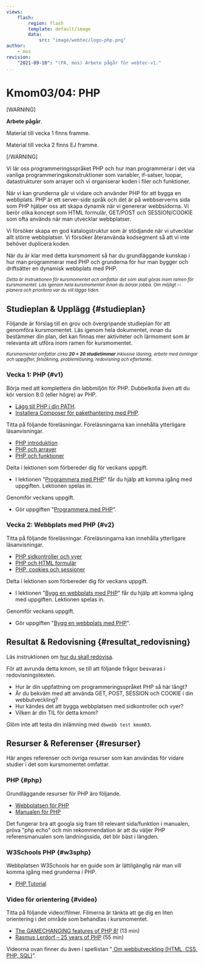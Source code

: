 ```yaml
---
views:
    flash:
        region: flash
        template: default/image
        data:
            src: "image/webtec/logo-php.png"
author:
    - mos
revision:
    "2021-09-10": "(PA, mos) Arbete pågår för webtec-v1."
...
```

Kmom03/04: PHP
==================================

[WARNING]

**Arbete pågår**.

Material till vecka 1 finns framme.

Material till vecka 2 finns EJ framme.

[/WARNING]

<!-- stop-->

Vi lär oss programmeringsspråket PHP och hur man programmerar i det via vanliga programmeringskonstruktioner som variabler, if-satser, loopar, datastrukturer som arrayer och vi organiserar koden i filer och funktioner.

När vi kan grunderna går vi vidare och använder PHP för att bygga en webbplats. PHP är ett server-side språk och det är på webbserverns sida som PHP hjälper oss att skapa dynamik när vi genererar webbsidorna. Vi berör olika koncept som HTML formulär, GET/POST och SESSION/COOKIE som ofta används när man utvecklar webbplatser.

Vi försöker skapa en god katalogstruktur som är stödjande när vi utvecklar allt större webbplatser. Vi försöker återanvända kodsegment så att vi inte behöver duplicera koden.

<!--more-->

<!--
[FIGURE src=image/snapht18/multipage.png?w=w3 caption="En multisida i PHP, navigeringsmeny i vänsterkanten och färgad i pastellfärger."]
-->

När du är klar med detta kursmoment så har du grundläggande kunskap i hur man programmerar med PHP och grunderna för hur man bygger och driftsätter en dynamisk webbplats med PHP.

<small><i>Detta är instruktionen för kursmomentet och omfattar det som skall göras inom ramen för kursmomentet. Läs igenom hela kursmomentet innan du börjar jobba. Om möjligt -- planera och prioritera var du vill lägga tiden.</i></small>



Studieplan & Upplägg {#studieplan}
---------------------------------

Följande är förslag till en grov och övergripande studieplan för att genomföra kursmomentet. Läs igenom hela dokumentet, innan du bestämmer din plan, det kan finnas mer aktiviteter och lärmoment som är relevanta att utföra inom ramen för kursmomentet.

<small><i>Kursmomentet omfattar cirka **20 + 20 studietimmar** inklusive läsning, arbete med övningar och uppgifter, felsökning, problemlösning, redovisning och eftertanke.</i></small>



### Vecka 1: PHP {#v1}

Börja med att komplettera din labbmiljön för PHP. Dubbelkolla även att du kör version 8.0 (eller högre) av PHP.

* [Lägg till PHP i din PATH](labbmiljo/php-i-pathen).
* [Installera Composer för pakethantering med PHP](labbmiljo/composer).

Titta på följande föreläsningar. Föreläsningarna kan innehålla ytterligare läsanvisningar.

* [PHP introduktion](./../forelasning/php-introduktion)
* [PHP och arrayer](./../forelasning/php-arrayer)
* [PHP och funktioner](./../forelasning/php-funktioner)

Delta i lektionen som förbereder dig för veckans uppgift.

* I lektionen "[Programmera med PHP](./../forelasning/programmera-med-php)" får du hjälp att komma igång med uppgiften. Lektionen spelas in.

Genomför veckans uppgift.

* Gör uppgiften "[Programmera med PHP](uppgift/programmera-med-php)".

<!--
Artikel om utvecklingsmiljö med phpcs, phpcbf, phpmd?

Debugbar
http://phpdebugbar.com/

Validator:
https://github.com/phan/phan/

1. Läs igenom följande sektioner i guiden "[Kom igång med programmering i PHP](guide/kom-igang-med-programmering-i-php)".
    * [Egenskapade funktioner](guide/kom-igang-med-programmering-i-php/egenskapade-funktioner)

1. Gör uppgiften "[PHP lab 1: uttryck, datatyper och variabler](uppgift/php-lab1-uttryck-datatyper-och-variabler)". Spara alla filerna i katalogen `me/kmom01/lab1`.

1. Gör uppgiften "[PHP lab 2: villkor, loopar och inbyggda funktioner](uppgift/php-lab2-villkor-loopar-och-inbyggda-funktioner)". Spara alla filerna i katalogen `me/kmom02/lab2`.

1. Gör uppgiften "[PHP lab 3: Arrayer](uppgift/php-lab3-arrayer)". Spara alla filerna i katalogen `me/kmom03/lab3`.

1. Gör uppgiften "[PHP lab 4: skapa egna funktioner](uppgift/php-lab4-skapa-egna-funktioner)". Spara alla filerna i katalogen `me/kmom04/lab4`.

1. Gör uppgiften "[PHP lab 5: utforska inbyggda funktioner](uppgift/php-lab5-utforska-inbyggda-funktioner)". Spara filerna i katalogen `me/kmom05/lab5`.

-->



### Vecka 2: Webbplats med PHP {#v2}

Titta på följande föreläsningar. Föreläsningarna kan innehålla ytterligare läsanvisningar.

* [PHP sidkontroller och vyer](./../forelasning/php-sidkontroller-vyer)
* [PHP och HTML formulär](./../forelasning/php-html-formular)
* [PHP, cookies och sessioner](./../forelasning/php-cookie-session)

Delta i lektionen som förbereder dig för veckans uppgift.

* I lektionen "[Bygg en webbplats med PHP](./../forelasning/bygg-en-webbplats-med-php)" får du hjälp att komma igång med uppgiften. Lektionen spelas in.

Genomför veckans uppgift.

* Gör uppgiften "[Bygg en webbplats med PHP](uppgift/bygg-en-webbplats-med-php)".


<!--
1. Läs igenom följande sektioner i guiden "[Kom igång med programmering i PHP](guide/kom-igang-med-programmering-i-php)".
    * [HTML formulär](guide/kom-igang-med-programmering-i-php/html-formular)
    * [Sessioner](guide/kom-igang-med-programmering-i-php/sessioner)

1. Läs igenom följande sektion i guiden "[Kom igång med HTML och CSS](guide/kom-igang-med-html-och-css)".
    * [Formular](guide/kom-igang-med-html-och-css/formular)

1. Se en [översikt av olika formulärelement](forms), det räcker att du bekantar dig med hur de ser ut. Du kan även testa dem hur de fungerar.

1. Gör uppgiften "[Bygg en multisida och testa arrayer (v2)](uppgift/bygg-en-multisida-och-testa-arrayer-v2)". Spara filerna i katalogen `me/kmom03/multi`.

1. Gör uppgiften "[Bygg ut din me-sida till version 3 (v2)](uppgift/bygg-ut-din-htmlphp-me-sida-till-version-3-v2)". Spara filerna i katalogen `me/kmom03/me3`.

Bygg formulär.
https://jonkopingenergi.se/privat/fiber/serviceavgift (använd även till databasen)

1. Jobba igenom övningen "[Gör en me-sida med HTML, CSS och PHP](kunskap/skapa-en-webbsida-med-html-css-och-php)". Övningen innehåller grunderna i HTML, CSS och PHP och visar hur du bygger upp en enkel webbplats. Filerna du jobbar med kan du spara i `me/kmom01/me`.

1. Jobba igenom övningen "[Gör en me-sida med HTML, CSS och PHP - steg 2](kunskap/skapa-en-webbsida-med-html-css-och-php-steg-2)". Övningen bygger vidare på grunderna i HTML, CSS och PHP och visar hur du bygger ut din webbplats med några vanliga bra-att-ha konstruktioner.

1. Jobba igenom övningen "[Bygg en multisida med PHP (v2)](kunskap/bygg-en-multisida-med-php-v2)". Spara filerna i katalogen `me/kmom03/multi`, så kan du använda dem i den kommande uppgiften.

1. Jobba igenom övningen "[Att bygga en styleväljare till sin webbplats](kunskap/att-bygga-en-stylevaljare-till-sin-webbplats)".

https://arkiv.dbwebb.se/kod-exempel/business-card-generator/

1. Gör uppgiften "[Bygg ut din me-sida till version 4 (v2)](uppgift/bygg-ut-din-me-sida-till-version-4-v2)". Spara filerna i katalogen `me/kmom04/me4`.

1. Läs igenom följande sektion i guiden "[Kom igång med HTML och CSS](guide/kom-igang-med-html-och-css)".
    * [Tabeller](guide/kom-igang-med-html-och-css/tabeller)

-->



Resultat & Redovisning  {#resultat_redovisning}
-----------------------------------------------

Läs instruktionen om [hur du skall redovisa](./../redovisa).

För att avrunda detta kmom, se till att följande frågor besvaras i redovisningstexten.

* Hur är din uppfattning om programmeringsspråket PHP så här långt?
* Är du bekväm med att använda GET, POST, SESSION och COOKIE i din webbutveckling?
* Hur kändes det att bygga webbplatsen med sidkontroller och vyer?
* Vilken är din TIL för detta kmom?

Glöm inte att testa din inlämning med `dbwebb test kmom03`.



Resurser & Referenser {#resurser}
---------------------------------

Här anges referenser och övriga resurser som kan användas för vidare studier i det som kursmomentet omfattar.



### PHP {#php}

Grundläggande resurser för PHP äro följande.

* [Webbplatsen för PHP](http://php.net/)
* [Manualen för PHP](http://php.net/manual/en/)

Det fungerar bra att googla sig fram till relevant sida/funktion i manualen, pröva "php echo" och min rekommendation är att du väljer PHP referensmanualen som landningssida, det blir bäst i längden.



### W3Schools PHP {#w3sphp}

Webbplatsen W3Schools har en guide som är lättilgänglig när man vill komma igång med grunderna i PHP.

* [PHP Tutorial](https://www.w3schools.com/php/)



### Video för orientering {#video}

Titta på följande videor/filmer. Filmerna är tänkta att ge dig en liten orientering i det område som behandlas i kursmomentet.

* [The GAMECHANGING features of PHP 8!](https://www.youtube.com/watch?v=f_cwnwaEwaY) (13 min)
* [Rasmus Lerdorf – 25 years of PHP](https://www.youtube.com/watch?v=Qa_xVjTiOUw) (55 min)

Videorna ovan finner du även i spellistan "[ Om webbutveckling (HTML, CSS, PHP, SQL)](https://www.youtube.com/playlist?list=PLKtP9l5q3ce-Qp6DTS_2s6q-Br66ufoWc)".



<!--
### PHP Guide {#phpguide}

Läs igenom följande sektion i guiden "[Kom igång med programmering i PHP](guide/kom-igang-med-programmering-i-php)". Det ger dig en grundläggande introduktion i att hantera PHP och hjälper dig inför de uppgifter du skall göra.

* [Grunder och struktur](guide/kom-igang-med-programmering-i-php/grunder-och-struktur)
* [Datastrukturer](guide/kom-igang-med-programmering-i-php/datastrukturer)
* [Värden, variabler och typer](guide/kom-igang-med-programmering-i-php/varden-variabler-och-typer)
* [Kontrollstrukturer](guide/kom-igang-med-programmering-i-php/kontrollstrukturer)
* [Sidkontroller](guide/kom-igang-med-programmering-i-php/sidkontroller)



### PHP videoserie {#phpvideo}

Det finns en videoserie som bygger på innehållet i guiden, kika gärna på den som ett komplement till guiden.

* [Kom igång med programmering i PHP (2019)](https://www.youtube.com/playlist?list=PLKtP9l5q3ce-oIvGdREyAH-Oq_DQdqYW1)

-->
